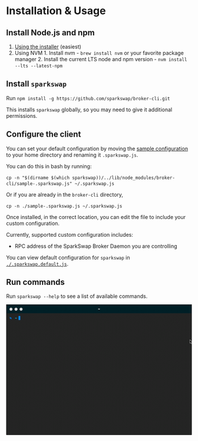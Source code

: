 Installation & Usage
====================

## Install Node.js and npm
  1. [Using the installer](https://nodejs.org/en/download/) (easiest)
  2. Using NVM
    1. Install nvm - `brew install nvm` or your favorite package manager
    2. Install the current LTS node and npm version - `nvm install --lts --latest-npm`

## Install `sparkswap`
Run `npm install -g https://github.com/sparkswap/broker-cli.git`

This installs `sparkswap` globally, so you may need to give it additional permissions.

## Configure the client
You can set your default configuration by moving the [sample configuration](./sample-.sparkswap.js) to your home directory and renaming it `.sparkswap.js`.

You can do this in bash by running:
```
cp -n "$(dirname $(which sparkswap))/../lib/node_modules/broker-cli/sample-.sparkswap.js" ~/.sparkswap.js
```

Or if you are already in the `broker-cli` directory,
```
cp -n ./sample-.sparkswap.js ~/.sparkswap.js
```

Once installed, in the correct location, you can edit the file to include your custom configuration.

Currently, supported custom configuration includes:
- RPC address of the SparkSwap Broker Daemon you are controlling

You can view default configuration for `sparkswap` in [`./.sparkswap.default.js`](./.sparkswap.default.js).

## Run commands
Run `sparkswap --help` to see a list of available commands.

![sparkswap help](./images/sparkswap_--help.gif?raw=true)